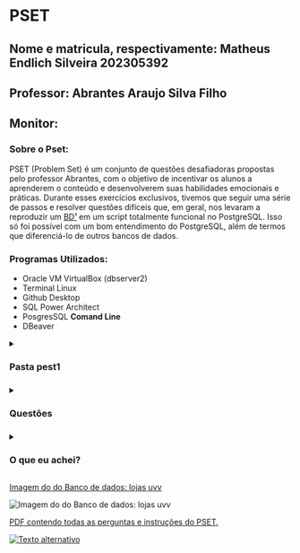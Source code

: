 # **PSET**
## Nome e matricula, respectivamente: Matheus Endlich Silveira 202305392 
## Professor: Abrantes Araujo Silva Filho
## Monitor: 

### Sobre o Pset:
PSET (Problem Set) é um conjunto de questões desafiadoras propostas pelo professor Abrantes, com o objetivo de incentivar os alunos a aprenderem o conteúdo e desenvolverem suas habilidades emocionais e práticas. Durante esses exercícios exclusivos, tivemos que seguir uma série de passos e resolver questões difíceis que, em geral, nos levaram a reproduzir um [BD¹](https://github.com/MatheusIngles/uvv_bd1_cc1ma/assets/126157948/afd6a837-1728-425b-82bd-8a2411ef44cf) em um script totalmente funcional no PostgreSQL. Isso só foi possível com um bom entendimento do PostgreSQL, além de termos que diferenciá-lo de outros bancos de dados.

### Programas Utilizados:
- Oracle VM VirtualBox (dbserver2)
- Terminal Linux
- Github Desktop
- SQL Power Architect
- PosgresSQL **Comand Line**
- DBeaver

<details>
    <summary><h3>Pasta pest1 <h3></summary>

Basicamente, o contém todo que foi solicitado do Professor Abrantes, que é um architect, assim como o mesmo architect, porém em formato de PDF. Em seguida, o script SQL que foi desenvolvido abaixo, conforme as instruções.

```
cc1ma_202305392_postgresql.architect
```
Este é um arquivo que contém o código-fonte do Architect, podendo ser baixado e executado no SQL Power Architect. Isso permite visualizar os comentários, tabelas e editar conforme desejado, juntamente com o esqueleto completa do script que editei.

```
cc1ma_202305392_postgresql.architect.pdf
```

Este é um arquivo no formato PDF que apresenta o Architect do banco de dados "lojas uvv". É facilmente visualizável no formato PDF, mas não é possível editar os comentários, tabelas e a estrutura contida no arquivo original.

```
cc1ma_202305392_postgresql.sql
```
Este é o arquivo SQL que contém o script completo. Ao baixar e executá-lo no PostgreSQL, ele criará o banco de dados "lojas uvv", bem como o usuário, as constantes e os checks, conforme solicitado pelo professor.

</details>

<details>
    <summary><h3>Questões<h3></summary>

Criei esta seção para você, caso não queira baixar o PDF, onde é possível visualizar as perguntas e questões presentes no PSET. Abaixo, também incluirei minhas respostas na forma de fotos, caso você queira vê-las.


       <h4>Perguntas</h4>

        ```
        1. O que são sistemas de controles de versões? Por que são importantes?

        2. Qual a diferença entre o Git e o GitHub? Como eles estão relacionados? É possível usar um sem o outro?

        3. O Git é um sistema distribuído de controle de versões. O que significa isso?

        4. Faça um esquema do fluxo de trabalho do Git, explicando em detalhes o que é o diretório de trabalho, a área de staging e o repositório. Como os arquivos se movem entre essas áreas? Como os três estados principais dos arquivos (commited, modified e staged) se relacionam com essas áreas?

        5. Quais erros você consegue encontrar nesse projeto? Erros nas colunas? Erros nas cardinalidades? Erros na identificação dos relacionamentos? Se você encontrar erros no projeto, identifique quais são os erros e explique o que está errado (atenção: não altere o projeto).

        6. Quais tabelas do projeto representam relacionamentos do tipo N:N? Identifique as tabelas e explique porque é um relacionamento N:N; Se não houver relacionamentos N:N, explique se isso seria um erro.

        7. Na tabela "pedidos_itens" a coluna identificada com o nome de "numero_da_linha" não faz parte da PK composta. Isso está certo ou errado? Ocorreria alguma limitação à funcionalidade do banco de dados ao manter essa coluna fora da PK?

        8. Por que a tabela "pedidos_itens" faz relacionamentos identificados com as tabelas pedidos e produtos, e um relacionamento não identificado com a tabela envios?

        9. Qual é o único tipo de relacionamento que pode guardar dados? Por quê? Existe algum relacionamento assim nesse projeto? Se não existir, você sugeriria trocar alguns dos relacionamentos existentes para melhorar o projeto?

        10. Algumas colunas estão utilizando o tipo de dados "BLOB". Que tipo de dado é esse? Quando sua utilização é adequada? O uso desse tipo de dados no projeto é correto? Explique.

        11. Qual a diferença entre banco de dados, usuário e esquema no PostgreSQL?

        12. Por que um esquema é importante?

        13. Se você não definir um esquema específico, onde os objetos do banco de dados (tabelas, relacionamentos, dados, etc.) serão gravados? Isso é bom ou ruim? Por quê?

        14. Agora que você já implementou o projeto no PostgreSQL, tem alguma sugestão de melhoria a fazer para o projeto? Como ele poderia ser melhorado?

        15. Faça uma comparação dos SGBD que você utilizou (Oracle, MariaDB e PostgreSQL). Quais as vantagens e desvantagens de cada um? Quem tem a melhor documentação?
        ```

        
</details>

<details>
  <summary><h3>O que eu achei?</h3></summary>

  Pessoalmente, essa foi uma experiência nova para mim. Foi o primeiro projeto que me fez virar a noite para concluir uma questão que ocupou duas folhas. Apesar de ter sido difícil mexer no PostgreSQL no começo, depois foi basicamente uma busca detalhada na [Documentação_do_PostgreSQL]<https://www.postgresql.org/files/documentation/pdf/15/postgresql-15-A4.pdf>, tornando-me um verdadeiro detetive para descobrir que a resposta sempre esteve lá e eu estava cego e incapaz de perceber. Agradeço ao professor Abrantes pelo desafio, mas infelizmente isso acabou me atrasando em outras matérias, então vou encerrar o texto por aqui...

  Até o momento, ainda não sei minha nota, então atualizarei aqui.

  <h4>NOTA:</h4>

</details>


[Imagem do do Banco de dados: lojas uvv](https://github.com/MatheusIngles/uvv_bd1_cc1ma/assets/126157948/afd6a837-1728-425b-82bd-8a2411ef44cf)

![Imagem do do Banco de dados: lojas uvv](https://github.com/MatheusIngles/uvv_bd1_cc1ma/assets/126157948/afd6a837-1728-425b-82bd-8a2411ef44cf)

[PDF contendo todas as perguntas e instruções do PSET.](https://github.com/MatheusIngles/uvv_bd1_cc1ma/files/11562117/pset1.pdf)

[![Texto alternativo](https://cdn-icons-png.flaticon.com/512/337/337946.png)](https://github.com/MatheusIngles/uvv_bd1_cc1ma/files/11562117/pset1.pdf)




